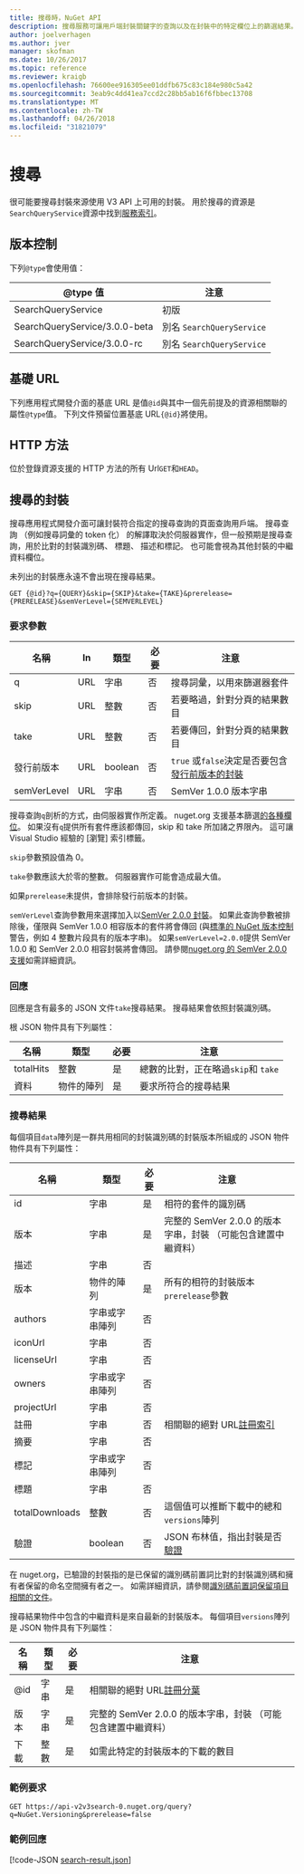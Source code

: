 ```yaml
---
title: 搜尋時，NuGet API
description: 搜尋服務可讓用戶端封裝關鍵字的查詢以及在封裝中的特定欄位上的篩選結果。
author: joelverhagen
ms.author: jver
manager: skofman
ms.date: 10/26/2017
ms.topic: reference
ms.reviewer: kraigb
ms.openlocfilehash: 76600ee916305ee01ddfb675c83c184e980c5a42
ms.sourcegitcommit: 3eab9c4dd41ea7ccd2c28bb5ab16f6fbbec13708
ms.translationtype: MT
ms.contentlocale: zh-TW
ms.lasthandoff: 04/26/2018
ms.locfileid: "31821079"
---
```

# <a name="search"></a>搜尋

很可能要搜尋封裝來源使用 V3 API 上可用的封裝。 用於搜尋的資源是`SearchQueryService`資源中找到[服務索引](service-index.md)。

## <a name="versioning"></a>版本控制

下列`@type`會使用值：

@type 值                   | 注意
----------------------------- | -----
SearchQueryService            | 初版
SearchQueryService/3.0.0-beta | 別名 `SearchQueryService`
SearchQueryService/3.0.0-rc   | 別名 `SearchQueryService`

## <a name="base-url"></a>基礎 URL

下列應用程式開發介面的基底 URL 是值`@id`與其中一個先前提及的資源相關聯的屬性`@type`值。 下列文件預留位置基底 URL`{@id}`將使用。

## <a name="http-methods"></a>HTTP 方法

位於登錄資源支援的 HTTP 方法的所有 Url`GET`和`HEAD`。

## <a name="search-for-packages"></a>搜尋的封裝

搜尋應用程式開發介面可讓封裝符合指定的搜尋查詢的頁面查詢用戶端。 搜尋查詢 （例如搜尋詞彙的 token 化） 的解譯取決於伺服器實作，但一般預期是搜尋查詢，用於比對的封裝識別碼、 標題、 描述和標記。 也可能會視為其他封裝的中繼資料欄位。

未列出的封裝應永遠不會出現在搜尋結果。

    GET {@id}?q={QUERY}&skip={SKIP}&take={TAKE}&prerelease={PRERELEASE}&semVerLevel={SEMVERLEVEL}

### <a name="request-parameters"></a>要求參數

名稱        | In     | 類型    | 必要 | 注意
----------- | ------ | ------- | -------- | -----
q           | URL    | 字串  | 否       | 搜尋詞彙，以用來篩選器套件
skip        | URL    | 整數 | 否       | 若要略過，針對分頁的結果數目
take        | URL    | 整數 | 否       | 若要傳回，針對分頁的結果數目
發行前版本  | URL    | boolean | 否       | `true` 或`false`決定是否要包含[發行前版本的封裝](../create-packages/prerelease-packages.md)
semVerLevel | URL    | 字串  | 否       | SemVer 1.0.0 版本字串 

搜尋查詢`q`剖析的方式，由伺服器實作所定義。 nuget.org 支援基本篩選[的各種欄位](../consume-packages/finding-and-choosing-packages.md#search-syntax)。 如果沒有`q`提供所有套件應該都傳回，skip 和 take 所加諸之界限內。 這可讓 Visual Studio 經驗的 [瀏覽] 索引標籤。

`skip`參數預設值為 0。

`take`參數應該大於零的整數。 伺服器實作可能會造成最大值。

如果`prerelease`未提供，會排除發行前版本的封裝。

`semVerLevel`查詢參數用來選擇加入以[SemVer 2.0.0 封裝](https://github.com/NuGet/Home/wiki/SemVer2-support-for-nuget.org-%28server-side%29#identifying-semver-v200-packages)。
如果此查詢參數被排除後，僅限與 SemVer 1.0.0 相容版本的套件將會傳回 (與[標準的 NuGet 版本控制](../reference/package-versioning.md)警告，例如 4 整數片段具有的版本字串)。
如果`semVerLevel=2.0.0`提供 SemVer 1.0.0 和 SemVer 2.0.0 相容封裝將會傳回。 請參閱[nuget.org 的 SemVer 2.0.0 支援](https://github.com/NuGet/Home/wiki/SemVer2-support-for-nuget.org-%28server-side%29)如需詳細資訊。

### <a name="response"></a>回應

回應是含有最多的 JSON 文件`take`搜尋結果。 搜尋結果會依照封裝識別碼。

根 JSON 物件具有下列屬性：

名稱      | 類型             | 必要 | 注意
--------- | ---------------- | -------- | -----
totalHits | 整數          | 是      | 總數的比對，正在略過`skip`和 `take`
資料      | 物件的陣列 | 是      | 要求所符合的搜尋結果

### <a name="search-result"></a>搜尋結果

每個項目`data`陣列是一群共用相同的封裝識別碼的封裝版本所組成的 JSON 物件
物件具有下列屬性：

名稱           | 類型                       | 必要 | 注意
-------------- | -------------------------- | -------- | -----
id             | 字串                     | 是      | 相符的套件的識別碼
版本        | 字串                     | 是      | 完整的 SemVer 2.0.0 的版本字串，封裝 （可能包含建置中繼資料）
描述    | 字串                     | 否       | 
版本       | 物件的陣列           | 是      | 所有的相符的封裝版本`prerelease`參數
authors        | 字串或字串陣列 | 否       | 
iconUrl        | 字串                     | 否       | 
licenseUrl     | 字串                     | 否       | 
owners         | 字串或字串陣列 | 否       | 
projectUrl     | 字串                     | 否       | 
註冊   | 字串                     | 否       | 相關聯的絕對 URL[註冊索引](registration-base-url-resource.md#registration-index)
摘要        | 字串                     | 否       | 
標記           | 字串或字串陣列 | 否       | 
標題          | 字串                     | 否       | 
totalDownloads | 整數                    | 否       | 這個值可以推斷下載中的總和`versions`陣列
驗證       | boolean                    | 否       | JSON 布林值，指出封裝是否[驗證](../reference/id-prefix-reservation.md)

在 nuget.org，已驗證的封裝指的是已保留的識別碼前置詞比對的封裝識別碼和擁有者保留的命名空間擁有者之一。 如需詳細資訊，請參閱[識別碼前置詞保留項目相關的文件](../reference/id-prefix-reservation.md)。

搜尋結果物件中包含的中繼資料是來自最新的封裝版本。 每個項目`versions`陣列是 JSON 物件具有下列屬性：

名稱      | 類型    | 必要 | 注意
--------- | ------- | -------- | -----
@id       | 字串  | 是      | 相關聯的絕對 URL[註冊分葉](registration-base-url-resource.md#registration-leaf)
版本   | 字串  | 是      | 完整的 SemVer 2.0.0 的版本字串，封裝 （可能包含建置中繼資料）
下載 | 整數 | 是      | 如需此特定的封裝版本的下載的數目

### <a name="sample-request"></a>範例要求

    GET https://api-v2v3search-0.nuget.org/query?q=NuGet.Versioning&prerelease=false

### <a name="sample-response"></a>範例回應

[!code-JSON [search-result.json](./_data/search-result.json)]
